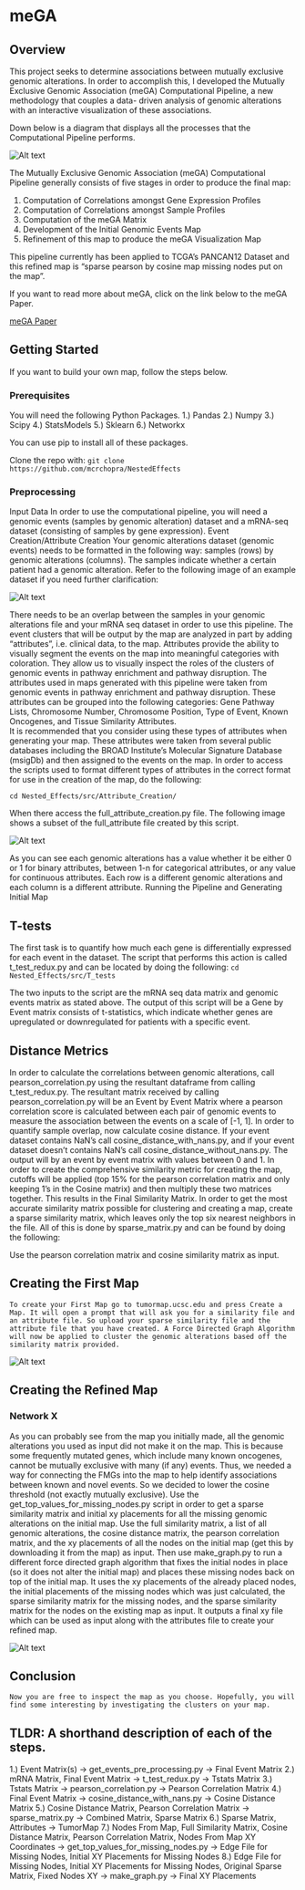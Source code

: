# meGA

## Overview
This project seeks to determine associations between mutually exclusive genomic alterations. In order to accomplish this, I developed the Mutually Exclusive Genomic Association (meGA) Computational Pipeline, a new methodology that couples a data- driven analysis of genomic alterations with an interactive visualization of these associations. 

Down below is a diagram that displays all the processes that the Computational Pipeline performs.

![Alt text](img/overview.png?raw=True "Overview")

The Mutually Exclusive Genomic Association (meGA) Computational Pipeline generally consists of five stages in order to produce the final map:
1) Computation of Correlations amongst Gene Expression Profiles
2) Computation of Correlations amongst Sample Profiles
3) Computation of the meGA Matrix
4) Development of the Initial Genomic Events Map
5) Refinement of this map to produce the meGA Visualization Map

This pipeline currently has been applied to TCGA’s PANCAN12 Dataset and this refined map is “sparse pearson by cosine map missing nodes put on the map”.

If you want to read more about meGA, click on the link below to the meGA Paper.

[meGA Paper](https://github.com/mcrchopra/meGA-Mutually-Exclusive-Genomic-Associations-/blob/master/Research%20Paper%20-%20meGA_Cancer_Associations%20(Manu%20Chopra).pdf)

## Getting Started
If you want to build your own map, follow the steps below.

### Prerequisites
You will need the following Python Packages. 
1.) Pandas
2.) Numpy
3.) Scipy
4.) StatsModels
5.) Sklearn
6.) Networkx

You can use pip to install all of these packages.

Clone the repo with:
`git clone  https://github.com/mcrchopra/NestedEffects`

### Preprocessing
Input Data 
In order to use the computational pipeline, you will need a genomic events (samples by genomic alteration) dataset and a mRNA-seq dataset (consisting of samples by gene expression).
Event Creation/Attribute Creation
Your genomic alterations dataset (genomic events) needs to be formatted in the following way: samples (rows) by genomic alterations (columns). The samples indicate whether a certain patient had a genomic alteration. Refer to the following image of an example dataset if you need further clarification:


![Alt text](img/tab-sep-mutation.png?raw=True "Tab separated binary format.")

 There needs to be an overlap between the samples in your genomic alterations file and your mRNA seq dataset in order to use this pipeline. 
The event clusters that will be output by the map are analyzed in part by adding “attributes”, i.e. clinical data, to the map. Attributes provide the ability to visually segment the events on the map into meaningful categories with coloration. They allow us to visually inspect the roles of the clusters of genomic events in pathway enrichment and pathway disruption. The attributes used in maps generated with this pipeline were taken from genomic events in pathway enrichment and pathway disruption. These attributes can be grouped into the following categories: Gene Pathway Lists, Chromosome Number, Chromosome Position, Type of Event, Known Oncogenes, and Tissue Similarity Attributes.  
It is recommended that you consider using these types of attributes when generating your map. These attributes were taken from several public databases including the BROAD Institute’s Molecular Signature Database (msigDb) and then assigned to the events on the map.
In order to access the scripts used to format different types of attributes in the correct format for use in the creation of the map, do the following:

`cd Nested_Effects/src/Attribute_Creation/`

When there access the full\_attribute\_creation.py file. The following image shows a subset of the full\_attribute file created by this script.


![Alt text](img/attr-created.png?raw=True "Attribute File")

As you can see each genomic alterations has a value whether it be either 0 or 1 for binary attributes, between 1-n for categorical attributes, or any value for continuous attributes. Each row is a different genomic alterations and each column is a different attribute.
Running the Pipeline and Generating Initial Map

## T-tests
The first task is to quantify how much each gene is differentially expressed for each event in the dataset. The script that performs this action is called t\_test\_redux.py and can be located by doing the following:
`cd Nested_Effects/src/T_tests`

The two inputs to the script are the mRNA seq data matrix and genomic events matrix as stated above. The output of this script will be a Gene by Event matrix consists of t-statistics, which indicate whether genes are upregulated or downregulated for patients with a specific event.


## Distance Metrics
In order to calculate the correlations between genomic alterations, call pearson\_correlation.py using the resultant dataframe from calling t\_test\_redux.py. The resultant matrix received by calling pearson\_correlation.py will be an Event by Event Matrix where a pearson correlation score is calculated between each pair of genomic events to measure the association between the events on a scale of [-1, 1].
In order to quantify sample overlap, now calculate cosine distance. If your event dataset contains NaN’s call cosine\_distance\_with\_nans.py, and if your event dataset doesn’t contains NaN’s call cosine\_distance\_without\_nans.py. The output will by an event by event matrix with values between 0 and 1. 
In order to create the comprehensive similarity metric for creating the map, cutoffs will be applied (top 15% for the pearson correlation matrix and only keeping 1’s in the Cosine matrix) and then multiply these two matrices together. This results in the Final Similarity Matrix. In order to get the most accurate similarity matrix possible for clustering and creating a map, create a sparse similarity matrix, which leaves only the top six nearest neighbors in the file. All of this is done by sparse\_matrix.py and can be found by doing the following:

Use the pearson correlation matrix and cosine similarity matrix as input.

## Creating the First Map

    To create your First Map go to tumormap.ucsc.edu and press Create a Map. It will open a prompt that will ask you for a similarity file and an attribute file. So upload your sparse similarity file and the attribute file that you have created. A Force Directed Graph Algorithm will now be applied to cluster the genomic alterations based off the similarity matrix provided. 


![Alt text](img/tumor-map.png?raw=True "Tumor Map.")

## Creating the Refined Map
### Network X
As you can probably see from the map you initially made, all the genomic alterations you used as input did not make it on the map. This is because some frequently mutated genes, which include many known oncogenes, cannot be mutually exclusive with many (if any) events. Thus, we needed a way for connecting the FMGs into the map to help identify associations between known and novel events.
So we decided to lower the cosine threshold (not exactly mutually exclusive). Use the get\_top\_values\_for\_missing\_nodes.py script in order to get a sparse similarity matrix and initial xy placements for all the missing genomic alterations on the initial map. Use the full similarity matrix, a list of all genomic alterations, the cosine distance matrix, the pearson correlation matrix, and the xy placements of all the nodes on the initial map (get this by downloading it from the map) as input.
Then use make\_graph.py to run a different force directed graph algorithm that fixes the initial nodes in place (so it does not alter the initial map) and places these missing nodes back on top of the initial map. It uses the xy placements of the already placed nodes, the initial placements of the missing nodes which was just calculated, the sparse similarity matrix for the missing nodes, and the sparse similarity matrix for the nodes on the existing map as input. It outputs a final xy file which can be used as input along with the attributes file to create your refined map.

![Alt text](img/tumor-map2.png?raw=True "Tumor Map.")

## Conclusion
    Now you are free to inspect the map as you choose. Hopefully, you will find some interesting by investigating the clusters on your map.

## TLDR: A shorthand description of each of the steps.
1.) Event Matrix(s) -> get\_events\_pre\_processing.py -> Final Event Matrix
2.) mRNA Matrix, Final Event Matrix -> t\_test\_redux.py -> Tstats Matrix
3.) Tstats Matrix -> pearson\_correlation.py -> Pearson Correlation Matrix
4.) Final Event Matrix -> cosine\_distance\_with\_nans.py -> Cosine Distance Matrix
5.) Cosine Distance Matrix, Pearson Correlation Matrix -> sparse\_matrix.py -> Combined Matrix, Sparse Matrix
6.) Sparse Matrix, Attributes -> TumorMap
7.) Nodes From Map, Full Similarity Matrix, Cosine Distance Matrix, Pearson Correlation Matrix, Nodes From Map XY Coordinates -> get\_top\_values\_for\_missing\_nodes.py -> Edge File for Missing Nodes, Initial XY Placements for Missing Nodes
8.) Edge File for Missing Nodes, Initial XY Placements for Missing Nodes, Original Sparse Matrix, Fixed Nodes XY -> make\_graph.py -> Final XY Placements
